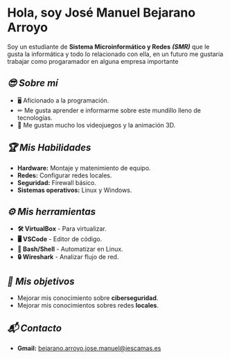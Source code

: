 # Hola, soy José Manuel Bejarano Arroyo 
  Soy un estudiante de **Sistema Microinformático y Redes** ***(SMR)*** que le gusta la informática y todo lo relacionado con ella, en un futuro me gustaria trabajar como progaramador en alguna empresa importante

## ***😎 Sobre mí***
  - 🖥 Aficionado a la programación.
  - ✏ Me gusta aprender e informarme sobre este mundillo lleno de tecnologías.
  - 👾 Me gustan mucho los videojuegos y la animación 3D.
## ***🏆 Mis Habilidades***
  - **Hardware:** Montaje y matenimiento de equipo.
  - **Redes:** Configurar redes locales.
  - **Seguridad:** Firewall básico.
  - **Sistemas operativos:** Linux y Windows.
## ***⚙ Mis herramientas***
  - **🛠️ VirtualBox** - Para virtualizar.
  - **🖥️ VSCode** - Editor de código.
  - **🐧 Bash/Shell** - Automatizar en Linux.
  - **🔒 Wireshark** - Analizar flujo de red.
## ***🎯 Mis objetivos***
  - Mejorar mis conocimiento sobre **ciberseguridad**.
  - Mejorar mis conocimientos sobres redes **locales**.
## ***📬 Contacto***
  - **Gmail:** bejarano.arroyo.jose.manuel@iescamas.es
